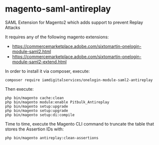 # magento-saml-antireplay
SAML Extension for Magento2 which adds support to prevent Replay Attacks

It requires any of the following magento extensions:
- https://commercemarketplace.adobe.com/sixtomartin-onelogin-module-saml2.html
- https://commercemarketplace.adobe.com/sixtomartin-onelogin-module-saml2-extend.html

In order to install it via composer, execute:

```
composer require iamdigitalservices/onelogin-module-saml2-antireplay
```

Then execute:
```
php bin/magento cache:clean
php bin/magento module:enable Pitbulk_Antireplay
php bin/magento setup:upgrade
php bin/magento setup:upgrade
php bin/magento setup:di:compile
```

Time to time, execute the Magento CLI command to truncate the table that stores the Assertion IDs with:
```
php bin/magento antireplay:clean-assertions
``` 
